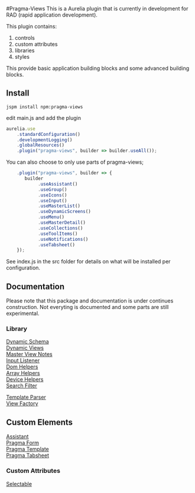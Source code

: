 #Pragma-Views
This is a Aurelia plugin that is currently in development for RAD (rapid application development).

This plugin contains:

1. controls
1. custom attributes
1. libraries
1. styles

This provide basic application building blocks and some advanced building blocks.

## Install
`jspm install npm:pragma-views`

edit main.js and add the plugin
```js
aurelia.use
    .standardConfiguration()
    .developmentLogging()
    .globalResources()
    .plugin("pragma-views", builder => builder.useAll());
```

You can also choose to only use parts of pragma-views;
```js
    .plugin("pragma-views", builder => {
       builder
            .useAssistant()
            .useGroup()
            .useIcons()
            .useInput()
            .useMasterList()
            .useDynamicScreens()
            .useMenu()
            .useMasterDetail()
            .useCollections()
            .useToolItems()
            .useNotifications()
            .useTabsheet()
    });
```

See index.js in the src folder for details on what will be installed per configuration.

## Documentation
Please note that this package and documentation is under continues construction. Not everyting is documented and some parts are still experimental.

### Library
[Dynamic Schema](./developer-notes/dynamic-schema.md)  
[Dynamic Views](./developer-notes/dynamic-views.md)  
[Master View Notes](./developer-notes/master-view-notes.md)   
[Input Listener](./developer-notes/input-listener.md)  
[Dom Helpers](./developer-notes/dom-helper.md)  
[Array Helpers](./developer-notes/array-helpers.md)  
[Device Helpers]('./developer-notes/device-helper.md)  
[Search Filter]('./developer-notes/search-filter.md)  

[Template Parser](./developer-notes/template-parser.md)  
[View Factory](./developer-notes/view-factory.md)  

## Custom Elements
[Assistant](./developer-notes/assistant.md)  
[Pragma Form](./developer-notes/pragma-form.md)    
[Pragma Template](./developer-notes/pragma-template.md)     
[Pragma Tabsheet](./developer-notes/pragma-tabsheet.md)     

### Custom Attributes
[Selectable](./developer-notes/selectable-custom-attribute.md)  
